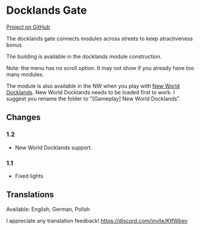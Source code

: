 # Docklands Gate

[Project on GitHub](https://github.com/jakobharder/anno-1800-jakobs-mods)

The docklands gate connects modules across streets to keep atractiveness bonus.

The building is available in the docklands module construction.

Note: the menu has no scroll option. It may not show if you already have too many modules.

The module is also available in the NW when you play with [New World Docklands](https://www.nexusmods.com/anno1800/mods/215). New World Docklands needs to be loaded first to work. I suggest you rename the folder to "[Gameplay] New World Docklands".

## Changes

### 1.2

- New World Docklands support.

### 1.1

- Fixed lights

## Translations

Available: English, German, Polish

I appreciate any translation feedback! https://discord.com/invite/KtfWbev
